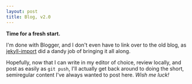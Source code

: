 ```yaml
---
layout: post
title: Blog, v2.0
---
```


**Time for a fresh start.**

I'm done with Blogger, and I don't even have to link over to the old blog, as [jekyll-import](http://import.jekyllrb.com/) did a dandy job of bringing it all along.

Hopefully, now that I can write in my editor of choice, review locally, and post as easily as `git push`, I'll actually get back around to doing the short, semiregular content I've always wanted to post here. _Wish me luck!_
